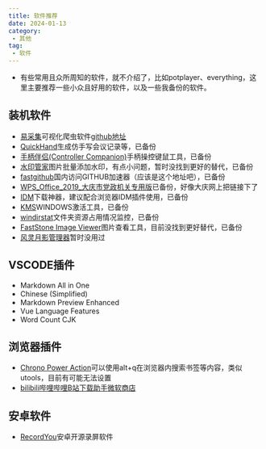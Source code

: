 ```yaml
---
title: 软件推荐
date: 2024-01-13
category:
 - 其他
tag:
 - 软件
---
```

- 有些常用且众所周知的软件，就不介绍了，比如potplayer、everything，这里主要推荐一些小众且好用的软件，以及一些我备份的软件。

## 装机软件
- [易采集](https://www.easyspider.cn/)可视化爬虫软件[github地址](https://github.com/easy-spider/EasySpider)
- [QuickHand](https://www.bilibili.com/video/BV14a4y1J7X8)生成仿手写会议记录等，已备份
- [手柄伴侣(Controller Companion)](https://mod.3dmgame.com/mod/187337)手柄操控键鼠工具，已备份
- [水印管家]()图片批量添加水印，有点小问题，暂时没找到更好的替代，已备份
- [fastgithub](https://github.com/WangGithubUser/FastGitHub)国内访问GITHUB加速器（应该是这个地址吧），已备份
- [WPS_Office_2019_大庆市党政机关专用版]()已备份，好像大庆网上把链接下了
- [IDM]()下载神器，建议配合浏览器IDM插件使用，已备份
- [KMS](https://github.com/zbezj/HEU_KMS_Activator)WINDOWS激活工具，已备份
- [windirstat](https://windirstat.net/download.html)文件夹资源占用情况监控，已备份
- [FastStone Image Viewer](https://www.ghxi.com/faststoneiw.html)图片查看工具，目前没找到更好替代，已备份
- [风灵月影管理器](https://github.com/dyang886/Game-Cheats-Manager)暂时没用过



## VSCODE插件
- Markdown All in One
- Chinese (Simplified)
- Markdown Preview Enhanced
- Vue Language Features
- Word Count CJK

## 浏览器插件
- [Chrono Power Action](https://microsoftedge.microsoft.com/addons/detail/chrono-power-action/edcbfceedocpofmemchpcnpmpfpobmaa)可以使用alt+q在浏览器内搜索书签等内容，类似utools，目前有可能无法设置
- [bilibili哔哩哔哩B站下载助手](https://csser.top/)[微软商店](https://microsoftedge.microsoft.com/addons/detail/cagicamgdlbdmonbclkpgiabbldodgae)

## 安卓软件
- [RecordYou](https://github.com/you-apps/RecordYou/releases)安卓开源录屏软件